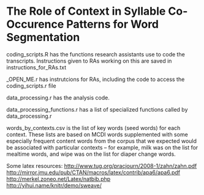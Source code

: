 # The Role of Context in Syllable Co-Occurence Patterns for Word Segmentation

coding_scripts.R has the functions research assistants use to code the transcripts. Instructions given to RAs working on this are saved in instructions_for_RAs.txt
    
_OPEN_ME.r has instrutcions for RAs, including the code to access the coding_scripts.r file        
    
data_processing.r has the analysis code.

data_processing_functions.r has a list of specialized functions called by data_processing.r

words_by_contexts.csv is the list of key words (seed words) for each context. These lists are based on MCDI words supplemented with some especially frequent content words from the corpus that we expected would be associated with particular contexts – for example, milk was on the list for mealtime words, and wipe was on the list for diaper change words. 

Some latex resources: 
http://www.tug.org/pracjourn/2008-1/zahn/zahn.pdf
http://mirror.jmu.edu/pub/CTAN/macros/latex/contrib/apa6/apa6.pdf
http://merkel.zoneo.net/Latex/natbib.php
http://yihui.name/knitr/demo/sweave/
